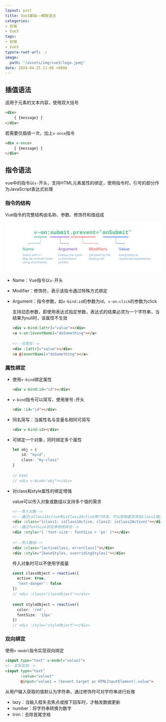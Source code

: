 ```yaml
---
layout: post
title: Vue3基础——模板语法
categories:
- 前端
- Vue3
tags:
- 前端
- Vue3
typora-root-url: ./
image:
  path: "/assets/img/vue3/logo.jpeg"
date: 2024-04-25 21:08 +0800
---
```

## 插值语法

适用于元素的文本内容，使用双大括号

```html
<div>
    { {message} }
</div>
```

若需要仅插值一次，加上`v-once`指令

```html
<div v-once>
    { {message} }
</div>
```

## 指令语法

vue中的指令以`v-`开头，支持HTML元素属性的绑定，使用指令时，引号的部分作为JavaScript表达式处理

### 指令的结构

Vue指令的完整结构由名称、参数、修饰符和值组成

![指令语法图](./assets/directive.7WSr6AKH.png)

-   Name：Vue指令以`v-`开头

-   Modifier：修饰符，表示该指令通过特殊方式绑定

-   Argument：指令参数，如`v-bind:id`的参数为id，`v-on:click`的参数为click

    支持动态参数，即使用表达式指定参数，表达式的结果必须为一个字符串，当结果为null时，该属性不生效

    ```html
    <div v-bind:[attr]="value"></div>
    <a v-on:[eventName]="doSomething"></a>
    
    <!--可简写-->
    <div :[attr]="value"></div>
    <a @[eventName]="doSomething"></a>
    ```

### 属性绑定

-   使用`v-bind`绑定属性

    ```html
    <div v-bind:id="id"></div>
    ```

-   `v-bind`指令可以简写，使用冒号`:`开头

    ```html
    <div :id="id"></div>
    ```

-   同名简写：当属性名与变量名相同可简写

    ```html
    <div v-bind:id></div>
    ```

-   可绑定一个对象，同时绑定多个属性

    ```ts
    let obj = {
        id: "myid",
        class: "my-class"
    }
    
    // html
    // <div v-bind="obj"></div>
    ```

-   对class和style属性的绑定增强

    value可以传入对象或数组以支持多个值的需求

    ```html
    <!--传入对象-->
    <!--通过isClass1Active和isClass2Active两个状态，可以控制是否添加class1或class2-->
    <div :class="{class1: isClass1Active, class2: isClass2Active}"></div>
    <!--通过fontSize状态来修改样式-->
    <div :style="{ 'font-size': fontSize + 'px' }"></div>
    
    <!--传入数组-->
    <div :class="[activeClass, errorClass]"></div>
    <div :style="[baseStyles, overridingStyles]"></div>
    ```

    传入对象时可以不使用字面量

    ```ts
    const classObject = reactive({
      active: true,
      'text-danger': false
    })
    // <div :class="classObject"></div>
    
    const styleObject = reactive({
      color: 'red',
      fontSize: '13px'
    })
    // <div :style="styleObject"></div>
    ```

### 双向绑定

使用`v-model`指令实现双向绑定

```html
<input type="text" v-model="value1">
<!--实际实现-->
<input type="text" 
       :value="value1" 
       @input="value1 = ($event.target as HTMLInputElement).value">
```

从用户输入获取的值默认为字符串，通过修饰符可对字符串进行处理

-   lazy：当输入框失去焦点或按下回车时，才触发数据更新
-   number：将字符串转换为数字
-   trim：去除首尾空格

